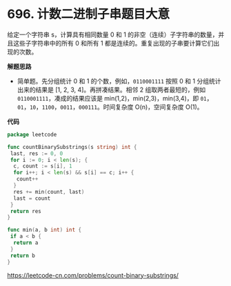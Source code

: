 # 696. 计数二进制子串**题目大意**  

给定一个字符串 s，计算具有相同数量 0 和 1 的非空（连续）子字符串的数量，并且这些子字符串中的所有 0 和所有 1 都是连续的。重复出现的子串要计算它们出现的次数。

**解题思路**  

- 简单题。先分组统计 0 和 1 的个数，例如，`0110001111` 按照 0 和 1 分组统计出来的结果是 [1, 2, 3, 4]。再拼凑结果。相邻 2 组取两者最短的，例如 `0110001111`，凑成的结果应该是 min(1,2)，min(2,3)，min(3,4)，即 `01`，`01`，`10`，`1100`，`0011`，`000111`。时间复杂度 O(n)，空间复杂度 O(1)。

**代码**  

```go
package leetcode

func countBinarySubstrings(s string) int {
 last, res := 0, 0
 for i := 0; i < len(s); {
  c, count := s[i], 1
  for i++; i < len(s) && s[i] == c; i++ {
   count++
  }
  res += min(count, last)
  last = count
 }
 return res
}

func min(a, b int) int {
 if a < b {
  return a
 }
 return b
}
```

https://leetcode-cn.com/problems/count-binary-substrings/